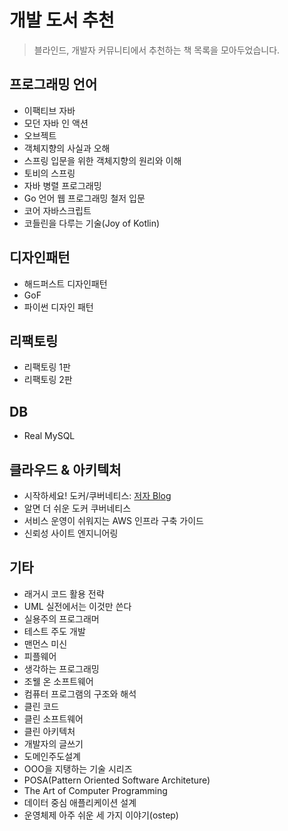 # 개발 도서 추천
> 블라인드, 개발자 커뮤니티에서 추천하는 책 목록을 모아두었습니다.


## 프로그래밍 언어 
- 이팩티브 자바
- 모던 자바 인 액션
- 오브젝트
- 객체지향의 사실과 오해 
- 스프링 입문을 위한 객체지향의 원리와 이해 
- 토비의 스프링
- 자바 병렬 프로그래밍
- Go 언어 웹 프로그래밍 철저 입문
- 코어 자바스크립트
- 코들린을 다루는 기술(Joy of Kotlin)

## 디자인패턴
- 해드퍼스트 디자인패턴
- GoF
- 파이썬 디자인 패턴


## 리팩토링
- 리팩토링 1판
- 리팩토링 2판


## DB
- Real MySQL


## 클라우드 & 아키텍처
- 시작하세요! 도커/쿠버네티스: [저자 Blog](https://arisu1000.tistory.com/27870?category=787056)
- 알면 더 쉬운 도커 쿠버네티스
- 서비스 운영이 쉬워지는 AWS 인프라 구축 가이드
- 신뢰성 사이트 엔지니어링


## 기타
- 래거시 코드 활용 전략
- UML 실전에서는 이것만 쓴다
- 실용주의 프로그래머
- 테스트 주도 개발
- 맨먼스 미신
- 피플웨어
- 생각하는 프로그래밍
- 조웰 온 소프트웨어
- 컴퓨터 프로그램의 구조와 해석
- 클린 코드
- 클린 소프트웨어
- 클린 아키텍처
- 개발자의 글쓰기
- 도메인주도설계
- OOO을 지탱하는 기술 시리즈
- POSA(Pattern Oriented Software Architeture)
- The Art of Computer Programming
- 데이터 중심 애플리케이션 설계
- 운영체제 아주 쉬운 세 가지 이야기(ostep)